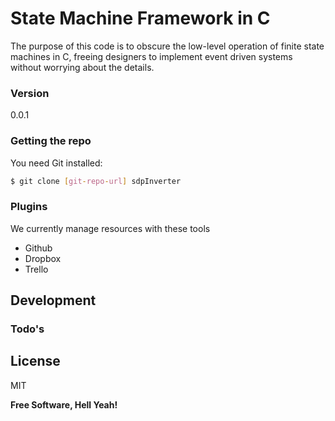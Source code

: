 State Machine Framework in C
============================

The purpose of this code is to obscure the low-level operation of finite state machines in C, freeing designers to implement event driven systems without worrying about the details. 


### Version
0.0.1

### Getting the repo

You need Git installed:

```sh
$ git clone [git-repo-url] sdpInverter
```

### Plugins

We currently manage resources with these tools
* Github
* Dropbox
* Trello

## Development

### Todo's


License
----

MIT

**Free Software, Hell Yeah!**
